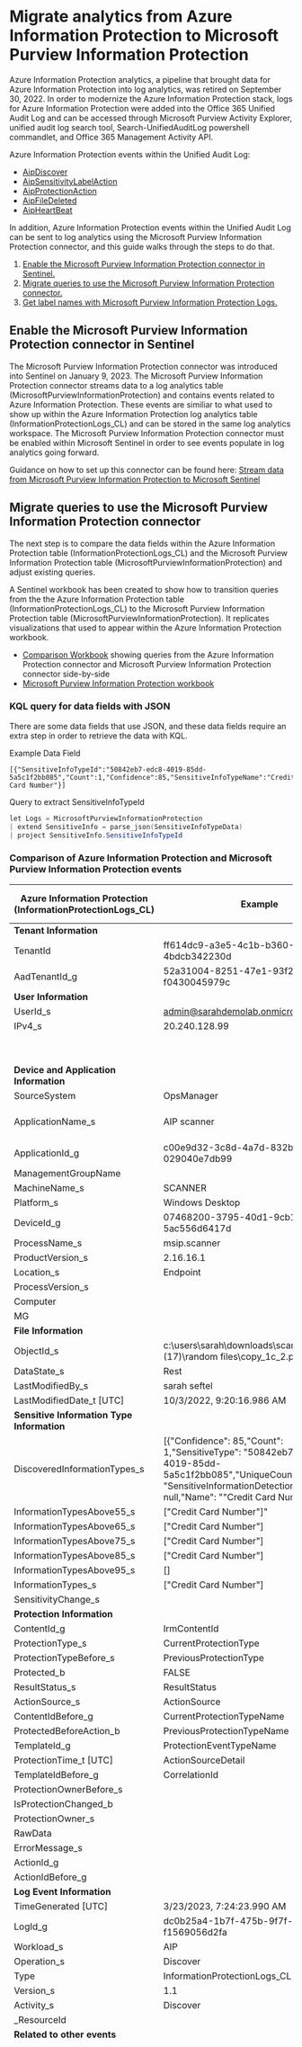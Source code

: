 # Migrate analytics from Azure Information Protection to Microsoft Purview Information Protection 

Azure Information Protection analytics, a pipeline that brought data for Azure Information Protection into log analytics, was retired on September 30, 2022. In order to modernize the Azure Information Protection stack, logs for Azure Information Protection were added into the Office 365 Unified Audit Log and can be accessed through Microsoft Purview Activity Explorer, unified audit log search tool, Search-UnifiedAuditLog powershell commandlet, and Office 365 Management Activity API.

Azure Information Protection events within the Unified Audit Log:
- [AipDiscover](https://learn.microsoft.com/office/office-365-management-api/aipdiscover)
- [AipSensitivityLabelAction](https://learn.microsoft.com/office/office-365-management-api/aipsensitivitylabelaction)
- [AipProtectionAction](https://learn.microsoft.com/office/office-365-management-api/aipprotectionaction)
- [AipFileDeleted](https://learn.microsoft.com/office/office-365-management-api/aipfiledeleted)
- [AipHeartBeat](https://learn.microsoft.com/office/office-365-management-api/aipheartbeat)

In addition, Azure Information Protection events within the Unified Audit Log can be sent to log analytics using the Microsoft Purview Information Protection connector, and this guide walks through the steps to do that.
1) [Enable the Microsoft Purview Information Protection connector in Sentinel.](#enable-the-microsoft-purview-information-protection-connector-in-sentinel)
2) [Migrate queries to use the Microsoft Purview Information Protection connector.](#migrate-queries-to-use-the-microsoft-purview-information-protection-connector)
3) [Get label names with Microsoft Purview Information Protection Logs.](#get-label-names-with-microsoft-purview-information-protection-logs) 

## Enable the Microsoft Purview Information Protection connector in Sentinel
The Microsoft Purview Information Protection connector was introduced into Sentinel on January 9, 2023. The Microsoft Purview Information Protection connector streams data to a log analytics table (MicrosoftPurviewInformationProtection) and contains events related to Azure Information Protection. These events are similiar to what used to show up within the Azure Information Protection log analytics table (InformationProtectionLogs_CL) and can be stored in the same log analytics workspace. The Microsoft Purview Information Protection connector must be enabled within Microsoft Sentinel in order to see events populate in log analytics going forward.

Guidance on how to set up this connector can be found here: [Stream data from Microsoft Purview Information Protection to Microsoft Sentinel](https://learn.microsoft.com/azure/sentinel/connect-microsoft-purview)

## Migrate queries to use the Microsoft Purview Information Protection connector

The next step is to compare the data fields within the Azure Information Protection table (InformationProtectionLogs_CL) and the Microsoft Purview Information Protection table (MicrosoftPurviewInformationProtection) and adjust existing queries.

A Sentinel workbook has been created to show how to transition queries from the the Azure Information Protection table (InformationProtectionLogs_CL) to the Microsoft Purview Information Protection table (MicrosoftPurviewInformationProtection). It replicates visualizations that used to appear within the Azure Information Protection workbook. 

- [Comparison Workbook](ComparisonWorkbook.json) showing queries from the Azure Information Protection connector and Microsoft Purview Information Protection connector side-by-side
-  [Microsoft Purview Information Protection workbook](MicrosoftPurviewInformationProtectionWorkbook.json)

### KQL query for data fields with JSON

There are some data fields that use JSON, and these data fields require an extra step in order to retrieve the data with KQL.

Example Data Field
```
[{"SensitiveInfoTypeId":"50842eb7-edc8-4019-85dd-5a5c1f2bb085","Count":1,"Confidence":85,"SensitiveInfoTypeName":"Credit Card Number"}]
```

Query to extract SensitiveInfoTypeId
```powershell
let Logs = MicrosoftPurviewInformationProtection 
| extend SensitiveInfo = parse_json(SensitiveInfoTypeData) 
| project SensitiveInfo.SensitiveInfoTypeId
```
### Comparison of Azure Information Protection and Microsoft Purview Information Protection events
Azure Information Protection (InformationProtectionLogs_CL) | Example | Microsoft Purview Information Protection (MicrosoftPurviewInformationProtection) | Example
---|---|---|---
**Tenant Information** | | |
TenantId	| ff614dc9-a3e5-4c1b-b360-4bdcb342230d | TenantId | ff614dc9-a3e5-4c1b-b360-4bdcb342230d
AadTenantId_g | 52a31004-8251-47e1-93f2-f0430045979c | OrganizationId | 52a31004-8251-47e1-93f2-f0430045979c
**User Information** | | |
UserId_s | admin@sarahdemolab.onmicrosoft.com | UserId | admin@SarahDemoLab.onmicrosoft.com
IPv4_s | 20.240.128.99 | ClientIP | 20.240.128.99
| | | UserType | Application
| | |  UserKey | 52c88d0c-dcbc-4b4e-a4f0-7f8b9484dd94
**Device and Application Information** | | |
SourceSystem | OpsManager | SourceSystem | |
ApplicationName_s | AIP scanner | Common | {"ApplicationId":"c00e9d32-3c8d-4a7d-832b-029040e7db99","ApplicationName":"Microsoft Azure Information Protection Scanner","ProcessName":"MSIP.Scanner","Platform":1,"DeviceName":"Scanner","ProductVersion":"2.16.16.1","Location":"On-premises file shares"}
ApplicationId_g | c00e9d32-3c8d-4a7d-832b-029040e7db99 | MgtRuleId | |
ManagementGroupName | | MachineName | |
MachineName_s | SCANNER | | |
Platform_s | Windows Desktop | Platform | Windows
DeviceId_g | 07468200-3795-40d1-9cb1-5ac556d6417d | Application | |
ProcessName_s | msip.scanner | Scope | Onprem
ProductVersion_s | 2.16.16.1 | DeviceName | |
Location_s | Endpoint | | |
ProcessVersion_s | | |
Computer | | | 
MG | | | 
**File Information** | | |
ObjectId_s	| c:\users\sarah\downloads\scannerfiles\folder (17)\random files\copy_1c_2.pptx	 | 	ObjectId | C:\Users\Sarah\Downloads\ScannerFiles\Folder (26)\Random Files\Copy_1C_19.xlsx
DataState_s	| Rest |	DataState |	Rest
LastModifiedBy_s | sarah seftel | | 			
LastModifiedDate_t [UTC] | 10/3/2022, 9:20:16.986 AM | |	
**Sensitive Information Type Information** | | |
DiscoveredInformationTypes_s | [{"Confidence": 85,"Count": 1,"SensitiveType": "50842eb7-edc8-4019-85dd-5a5c1f2bb085","UniqueCount": null, "SensitiveInformationDetections": null,"Name": ""Credit Card Number"}]	|	SensitiveInfoTypeData |[{"SensitiveInfoTypeId":"50842eb7-edc8-4019-85dd-5a5c1f2bb085","Count":1,"Confidence":85,"SensitiveInfoTypeName":"Credit Card Number"}]
InformationTypesAbove55_s	| ["Credit Card Number"]" | |			
InformationTypesAbove65_s	| ["Credit Card Number"] | |			
InformationTypesAbove75_s	| ["Credit Card Number"]
InformationTypesAbove85_s	| ["Credit Card Number"] | |		
InformationTypesAbove95_s	| []			
InformationTypes_s |	["Credit Card Number"] | |			
SensitivityChange_s | | |
**Protection Information** | | |
ContentId_g | IrmContentId | |	
ProtectionType_s	|	CurrentProtectionType | |	
ProtectionTypeBefore_s | PreviousProtectionType | | 	
Protected_b |	FALSE	|	ProtectionEventData	| {"IsProtected":false} 
ResultStatus_s	| ResultStatus | |	
ActionSource_s |	ActionSource | |	
ContentIdBefore_g	|	CurrentProtectionTypeName | |	
ProtectedBeforeAction_b	|	PreviousProtectionTypeName | |	
TemplateId_g	|	ProtectionEventTypeName | |	
ProtectionTime_t [UTC]	| ActionSourceDetail | |	
TemplateIdBefore_g	| CorrelationId	| |
ProtectionOwnerBefore_s | | |				
IsProtectionChanged_b	| | |				
ProtectionOwner_s	| | |				
RawData	| | |				
ErrorMessage_s | | |					
ActionId_g | | |					
ActionIdBefore_g | | |	
**Log Event Information** | | |
TimeGenerated [UTC] |	3/23/2023, 7:24:23.990 AM	|	TimeGenerated [UTC] |	3/23/2023, 7:22:53.000 AM
LogId_g |	dc0b25a4-1b7f-475b-9f7f-f1569056d2fa | Id	| 9608d13b-5e9f-4611-8395-28d6ae9628c1
Workload_s	| AIP	|	Workload | Aip
Operation_s |	Discover	|	Operation |	Discover
Type |	InformationProtectionLogs_CL	|	Type |	MicrosoftPurviewInformationProtection
Version_s |	1.1 |	RecordType | 93
Activity_s |	Discover |	RecordTypeName |	AipDiscover
_ResourceId | | |
**Related to other events** | | |
| | | ExecutionRuleId	
| | | ExecutionRuleName	
| | | ExecutionRuleVersion	
| | | RuleMode	
| | | Severity	
| | | SharePointMetaData	
| | | ExchangeMetaData	
| | | ConditionMatch	
| | | RuleActions	
| | | WorkLoadItemId	
| | | OverriddenActions	
| | | SensitiveInfoDetectionIsIncluded	
| | | IsViewableByExternalUsers	
| | | OverRideType	
| | | ItemCreationTime [UTC]	
| | | ItemLastModifiedTime [UTC]	
| | | ItemSize	
| | | OverRideReason	
| | | AppAccessContext	
| | | EmailInfo	
| | | ContentType	
| | | TargetLocation	
| | | Sender	
| | | Receivers	
| | | ItemName	
| | | ApplicationMode	
| | | LabelVersion	
| | | ScopedLocationId	
| | | PolicyId	
| | | PolicyName	
| | | PolicyVersion	

## Get label names with Microsoft Purview Information Protection Logs 

To retrieve label names to use with the Microsoft Purview Information Protection logs, use the [Export-LabelData PowerShell script](Export-LabelData.ps1). Before running the script, edit the script to include your log analytics workspace ID and the primary authentication key. Then, follow the PowerShell commandlets.  

```powershell
# If needed to run PowerShell scripts on machine, adjust the Execution Policy 
Set-ExecutionPolicy -ExecutionPolicy Unrestircted -Scope Process
```

```powershell
# Connect to Exchange Online 
Connect-IPPSSession
Import-Module ExchangeOnlineManagement
Connect-ExchangeOnline
```

```powershell
# Run the PowerShell script
./Export-LabelData.ps1
```

After running the script, a table will be created in the log analytics workspace that is specified in the script. The table will be called Labels_CL. The table can be joined with the MicrosoftPurviewInformationProtection table in log analytics by joining the tables on label id. Here is an example on how to join the two tables:

```
let Logs = MicrosoftPurviewInformationProtection 
| join kind=leftouter Labels_CL on $left.SensitivityLabelId==$right.Guid_g 
```
## Additional Resources

- [Integrate Log Analytics with Power BI](https://learn.microsoft.com/azure/azure-monitor/logs/log-powerbi)
- [Office 365 Management Activity API schema](https://learn.microsoft.com/office/office-365-management-api/office-365-management-activity-api-schema)
